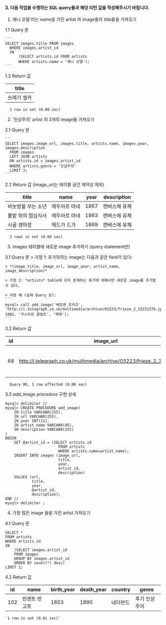 #### 3. 다음 작업을 수행하는 SQL query들과 해당 리턴 값을 작성해주시기 바랍니다.

1. 제니 오델’라는 name을 가진 artist 의 image들의 title들을 가져오기

  1.1 Query 문
  
    ```
    SELECT images.title FROM images
      WHERE images.artist_id
      IN
          (SELECT artists.id FROM artists
          WHERE artists.name = '제니 오델');
    ```

  1.2 Return 값

  | title            |
  |------------------|
  | 쓰레기 셀카      |

      1 row in set (0.00 sec)

2.  '인상주의' artist 의 3개의 image들 가져오기

  2.1 Query 문

    ```
    SELECT images.image_url, images.title, artists.name, images.year, images.description 
      FROM images 
      LEFT JOIN artists 
      ON artists.id = images.artist_id
      WHERE artists.genre = '인상주의'
      LIMIT 3;
    ```

  2.2 Return 값 (image_url는 테이블 공간 제약상 제외)

  | title                      | name                | year | description         |
  |----------------------------|---------------------|------|---------------------|
  | 비눗방울 부는 소년         | 에두아르 마네       | 1867 | 캔버스에 유채       |
  | 풀밭 위의 점심식사         | 에두아르 마네       | 1863 | 캔버스에 유채       |
  | 시골 경마장                | 에드가 드가         | 1869 | 캔버스에 유채       |

      3 rows in set (0.00 sec)

3. images 테이블에 새로운 image 추가하기 (query statement만)

  3.1 Query 문
    > 가정 1: 추가하려는 image는 다음과 같은 field가 있다: 
    
    > *(image_title, image_url, image_year, artist_name, image_description)*
    
    > 가정 2: *artists* table에 이미 존재하는 화가에 대해서만 새로운 image를 추가할 수 있다.
    
    > 사용 예 (실제 Query 문): 
    ```
    mysql> call add_image('베토벤 프리즈', 'http://i.telegraph.co.uk/multimedia/archive/03223/frieze_2_3223137b.jpg', 1902, '구스타프 클림트', '벽화');
    ```

  3.2 Return 값

  | id | image_url                                                               | title               | year | artist_id | description |
  |----|-------------------------------------------------------------------------|---------------------|------|-----------|-------------|
  | 68 | http://i.telegraph.co.uk/multimedia/archive/03223/frieze_2_3223137b.jpg | 베토벤 프리즈       | 1902 |       149 | 벽화        |

      Query OK, 1 row affected (0.00 sec)

  3.3 *add_image procedure* 구현 상세
  
  ```
  mysql> delimiter //
  mysql> CREATE PROCEDURE add_image(
      IN title VARCHAR(255), 
      IN url VARCHAR(255), 
      IN year INT(11), 
      IN artist_name VARCHAR(45), 
      IN description VARCHAR(255)
  )
  BEGIN
      SET @artist_id = (SELECT artists.id 
                          FROM artists 
                          WHERE artists.name=artist_name);
      INSERT INTO images (image_url, 
                          title, 
                          year, 
                          artist_id, 
                          description)
      VALUES (url, 
              title, 
              year, 
              @artist_id, 
              description);
  END //
  mysql> delimiter ;
  ```


4. 가장 많은 image 들을 가진 artist 가져오기

  4.1 Query 문
  
  ```
  SELECT *
  FROM artists
  WHERE artists.id 
  IN 
      (SELECT images.artist_id
      FROM images 
      GROUP BY images.artist_id
      ORDER BY count(*) desc) 
  LIMIT 1;
  ```
  
  4.2 Return 값
  
  | id  | name                 | birth_year | death_year | country      | genre               |
  |-----|----------------------|------------|------------|--------------|---------------------|
  | 102 | 빈센트 반 고흐       |       1853 |       1890 | 네더란드     | 후기 인상주의       |

    `1 row in set (0.01 sec)`

